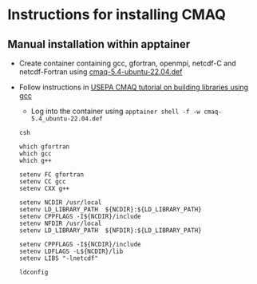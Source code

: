 # Instructions for installing CMAQ

## Manual installation within apptainer

- Create container containing gcc, gfortran, openmpi, netcdf-C and netcdf-Fortran using [cmaq-5.4-ubuntu-22.04.def](file:///home/airpact/airpact6/dev/apptainer/cmaq-5.4_ubuntu-22.04.def)

- Follow instructions in [USEPA CMAQ tutorial on building libraries using gcc](https://github.com/USEPA/CMAQ/blob/main/DOCS/Users_Guide/Tutorials/CMAQ_UG_tutorial_build_library_gcc.md)

  - Log into the container using ```apptainer shell -f -w cmaq-5.4_ubuntu-22.04.def```
  ```
  csh

  which gfortran
  which gcc
  which g++

  setenv FC gfortran
  setenv CC gcc
  setenv CXX g++

  setenv NCDIR /usr/local
  setenv LD_LIBRARY_PATH  ${NCDIR}:${LD_LIBRARY_PATH}
  setenv CPPFLAGS -I${NCDIR}/include
  setenv NFDIR /usr/local
  setenv LD_LIBRARY_PATH  ${NFDIR}:${LD_LIBRARY_PATH}

  setenv CPPFLAGS -I${NCDIR}/include
  setenv LDFLAGS -L${NCDIR}/lib
  setenv LIBS "-lnetcdf"

  ldconfig
  ```
